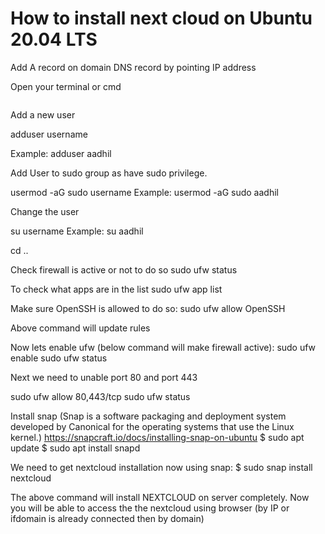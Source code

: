 # How to install next cloud on Ubuntu 20.04 LTS

Add A record on domain DNS record by pointing IP address

Open your terminal or cmd

```ssh root@ip-address
```

Add a new user

adduser username

Example: adduser aadhil

Add User to sudo group as have sudo privilege.

usermod -aG sudo username
Example: usermod -aG sudo aadhil 

Change the user 

su username
Example: su aadhil

cd ..

Check firewall is active or not to do so
sudo ufw status

To check what apps are in the list
sudo ufw app list

Make sure OpenSSH is allowed to do so:
sudo ufw allow OpenSSH

Above command will update rules

Now lets enable ufw (below command will make firewall active):
sudo ufw enable
sudo ufw status

Next we need to unable port 80 and port 443 

sudo ufw allow 80,443/tcp
sudo ufw status

Install snap (Snap is a software packaging and deployment system developed by Canonical for the operating systems that use the Linux kernel.)
https://snapcraft.io/docs/installing-snap-on-ubuntu
$ sudo apt update
$ sudo apt install snapd

We need to get nextcloud installation now using snap:
$ sudo snap install nextcloud

The above command will install NEXTCLOUD on server completely. Now you will be able to access the the nextcloud using browser (by IP or ifdomain is already connected then by domain)



